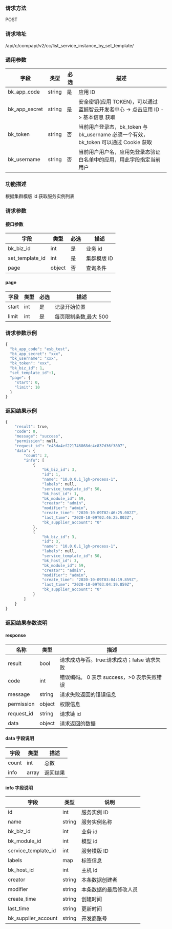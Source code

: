 
### 请求方法

POST


### 请求地址

/api/c/compapi/v2/cc/list_service_instance_by_set_template/


### 通用参数

| 字段 | 类型 | 必选 |  描述 |
|-----------|------------|--------|------------|
| bk_app_code  |  string    | 是 | 应用 ID     |
| bk_app_secret|  string    | 是 | 安全密钥(应用 TOKEN)，可以通过 蓝鲸智云开发者中心 -> 点击应用 ID -> 基本信息 获取 |
| bk_token     |  string    | 否 | 当前用户登录态，bk_token 与 bk_username 必须一个有效，bk_token 可以通过 Cookie 获取 |
| bk_username  |  string    | 否 | 当前用户用户名，应用免登录态验证白名单中的应用，用此字段指定当前用户 |


### 功能描述

根据集群模版 id 获取服务实例列表

### 请求参数



#### 接口参数

| 字段                 |  类型      | 必选	   |  描述                 |
|----------------------|------------|--------|-----------------------|
| bk_biz_id            | int  | 是   | 业务 id |
| set_template_id            | int  | 是   | 集群模版 ID |
| page       |  object    | 否     | 查询条件 |

#### page

| 字段      |  类型      | 必选   |  描述      |
|-----------|------------|--------|------------|
| start    |  int    | 是     | 记录开始位置 |
| limit    |  int    | 是     | 每页限制条数,最大 500 |

### 请求参数示例

```python
{
  "bk_app_code": "esb_test",
  "bk_app_secret": "xxx",
  "bk_username": "xxx",
  "bk_token": "xxx",  
  "bk_biz_id": 1,
  "set_template_id":1,
  "page": {
    "start": 0,
    "limit": 10
  }
}
```

### 返回结果示例

```python
{
    "result": true,
    "code": 0,
    "message": "success",
    "permission": null,
    "request_id": "e43da4ef221746868dc4c837d36f3807",
    "data": {
        "count": 2,
        "info": [
            {
                "bk_biz_id": 3,
                "id": 1,
                "name": "10.0.0.1_lgh-process-1",
                "labels": null,
                "service_template_id": 50,
                "bk_host_id": 1,
                "bk_module_id": 59,
                "creator": "admin",
                "modifier": "admin",
                "create_time": "2020-10-09T02:46:25.002Z",
                "last_time": "2020-10-09T02:46:25.002Z",
                "bk_supplier_account": "0"
            },
            {
                "bk_biz_id": 3,
                "id": 3,
                "name": "10.0.0.1_lgh-process-1",
                "labels": null,
                "service_template_id": 50,
                "bk_host_id": 3,
                "bk_module_id": 59,
                "creator": "admin",
                "modifier": "admin",
                "create_time": "2020-10-09T03:04:19.859Z",
                "last_time": "2020-10-09T03:04:19.859Z",
                "bk_supplier_account": "0"
            }
        ]
    }
}
```

### 返回结果参数说明

#### response

| 名称  | 类型  | 描述 |
|---|---|---|
| result | bool | 请求成功与否。true:请求成功；false 请求失败 |
| code | int | 错误编码。 0 表示 success，>0 表示失败错误 |
| message | string | 请求失败返回的错误信息 |
| permission    | object | 权限信息    |
| request_id    | string | 请求链 id    |
| data | object | 请求返回的数据 |

#### data 字段说明

| 字段|类型|描述|
|---|---|---|
|count|int|总数|
|info|array|返回结果|

#### info 字段说明

| 字段|类型|说明|
|---|---|---|
|id|int|服务实例 ID|
|name|string|服务实例名称|
|bk_biz_id|int|业务 id|
|bk_module_id|int|模型 id|
|service_template_id|int|服务模版 ID|
| labels           | map  |标签信息 |
|bk_host_id|int|主机 id|
| creator              | string             | 本条数据创建者                                                                                 |
| modifier             | string             | 本条数据的最后修改人员            |
| create_time         | string | 创建时间     |
| last_time           | string | 更新时间     |
| bk_supplier_account | string       | 开发商账号 |